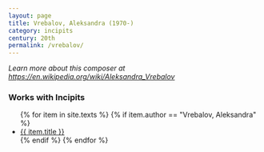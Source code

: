 ```yaml
---
layout: page
title: Vrebalov, Aleksandra (1970-)
category: incipits
century: 20th
permalink: /vrebalov/
---
```


*Learn more about this composer at <a href="https://en.wikipedia.org/wiki/Aleksandra_Vrebalov" target="_blank">https://en.wikipedia.org/wiki/Aleksandra_Vrebalov</a>*
<br/>

### Works with Incipits
<ul class="texts">
    {% for item in site.texts %}
      {% if item.author == "Vrebalov, Aleksandra" %}
          <li class="text-title">
          <a href="{{ site.baseurl }}{{ item.url }}">
        {{ item.title }}
              </a>
    </li>
      {% endif %}
    {% endfor %}
</ul>